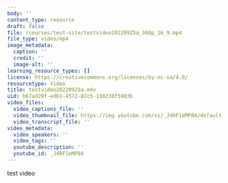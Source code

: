 ```yaml
---
body: ''
content_type: resource
draft: false
file: /courses/test-site/testvideo20220925a_360p_16_9.mp4
file_type: video/mp4
image_metadata:
  caption: ''
  credit: ''
  image-alt: ''
learning_resource_types: []
license: https://creativecommons.org/licenses/by-nc-sa/4.0/
resourcetype: Video
title: testvideo20220925a.m4v
uid: b67ad29f-edb1-4572-82c5-130238f59836
video_files:
  video_captions_file: ''
  video_thumbnail_file: https://img.youtube.com/vi/_J4RF1eMP84/default.jpg
  video_transcript_file: ''
video_metadata:
  video_speakers: ''
  video_tags: ''
  youtube_description: ''
  youtube_id: _J4RF1eMP84
---
```

test video